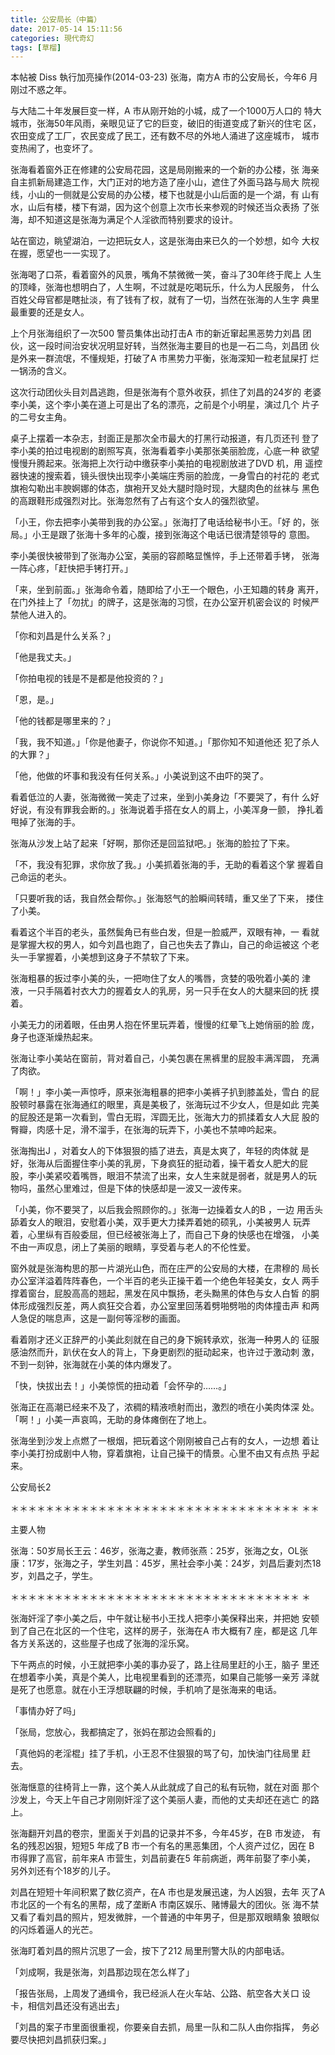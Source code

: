 ```yaml
---
title: 公安局长（中篇）
date: 2017-05-14 15:11:56
categories: 現代奇幻
tags: [草榴]
---
```

本帖被 Diss 執行加亮操作(2014-03-23)
张海，南方A 市的公安局长，今年6 月刚过不惑之年。

与大陆二十年发展巨变一样，A 市从刚开始的小城，成了一个1000万人口的
特大城市，张海50年风雨，亲眼见证了它的巨变，破旧的街道变成了新兴的住宅
区，农田变成了工厂，农民变成了民工，还有数不尽的外地人涌进了这座城市，
城市变热闹了，也变坏了。

张海看着窗外正在修建的公安局花园，这是局刚搬来的一个新的办公楼，张
海亲自主抓新局建造工作，大门正对的地方造了座小山，遮住了外面马路与局大
院视线，小山的一侧就是公安局的办公楼，楼下也就是小山后面的是一个湖，有
山有水，山后有楼，楼下有湖，因为这个创意上次市长来参观的时候还当众表扬
了张海，却不知道这是张海为满足个人淫欲而特别要求的设计。

站在窗边，眺望湖泊，一边把玩女人，这是张海由来已久的一个妙想，如今
大权在握，愿望也一一实现了。

张海喝了口茶，看着窗外的风景，嘴角不禁微微一笑，奋斗了30年终于爬上
人生的顶峰，张海也想明白了，人生啊，不过就是吃喝玩乐，什么为人民服务，
什么百姓父母官都是瞎扯淡，有了钱有了权，就有了一切，当然在张海的人生字
典里最重要的还是女人。

上个月张海组织了一次500 警员集体出动打击A 市的新近窜起黑恶势力刘昌
团伙，这一段时间治安状况明显好转，当然张海主要目的也是一石二鸟，刘昌团
伙是外来一群流氓，不懂规矩，打破了A 市黑势力平衡，张海深知一粒老鼠屎打
烂一锅汤的含义。

这次行动团伙头目刘昌逃跑，但是张海有个意外收获，抓住了刘昌的24岁的
老婆李小美，这个李小美在道上可是出了名的漂亮，之前是个小明星，演过几个
片子的二号女主角。

桌子上摆着一本杂志，封面正是那次全市最大的打黑行动报道，有几页还刊
登了李小美的拍过电视剧的剧照写真，张海看着李小美那张美丽脸庞，心底一种
欲望慢慢升腾起来。张海把上次行动中缴获李小美拍的电视剧放进了DVD 机，用
遥控器快速的搜索着，镜头很快出现李小美端庄秀丽的脸庞，一身雪白的衬花的
老式旗袍勾勒出丰腴婀娜的体态，旗袍开叉处大腿时隐时现，大腿肉色的丝袜与
黑色的高跟鞋形成强烈对比。张海忽然有了占有这个女人的强烈欲望。

「小王，你去把李小美带到我的办公室。」张海打了电话给秘书小王。「好
的，张局。」小王是跟了张海十多年的心腹，接到张海这个电话已很清楚领导的
意图。

李小美很快被带到了张海办公室，美丽的容颜略显憔悴，手上还带着手铐，
张海一阵心疼，「赶快把手铐打开。」

「来，坐到前面。」张海命令着，随即给了小王一个眼色，小王知趣的转身
离开，在门外挂上了「勿扰」的牌子，这是张海的习惯，在办公室开机密会议的
时候严禁他人进入的。

「你和刘昌是什么关系？」

「他是我丈夫。」

「你拍电视的钱是不是都是他投资的？」

「恩，是。」

「他的钱都是哪里来的？」

「我，我不知道。」「你是他妻子，你说你不知道。」「那你知不知道他还
犯了杀人的大罪？」

「他，他做的坏事和我没有任何关系。」小美说到这不由吓的哭了。

看着低泣的人妻，张海微微一笑走了过来，坐到小美身边「不要哭了，有什
么好好说，有没有罪我会断的。」张海说着手搭在女人的肩上，小美浑身一颤，
挣扎着甩掉了张海的手。

张海从沙发上站了起来「好啊，那你还是回监狱吧。」张海的脸拉了下来。

「不，我没有犯罪，求你放了我。」小美抓着张海的手，无助的看着这个掌
握着自己命运的老头。

「只要听我的话，我自然会帮你。」张海怒气的脸瞬间转晴，重又坐了下来，
搂住了小美。

看着这个半百的老头，虽然鬓角已有些白发，但是一脸威严，双眼有神，一
看就是掌握大权的男人，如今刘昌也跑了，自己也失去了靠山，自己的命运被这
个老头一手掌握着，小美想到这身子不禁软了下来。

张海粗暴的扳过李小美的头，一把吻住了女人的嘴唇，贪婪的吸吮着小美的
津液，一只手隔着衬衣大力的握着女人的乳房，另一只手在女人的大腿来回的抚
摸着。

小美无力的闭着眼，任由男人抱在怀里玩弄着，慢慢的红晕飞上她俏丽的脸
庞，身子也逐渐燥热起来。

张海让李小美站在窗前，背对着自己，小美包裹在黑裤里的屁股丰满浑圆，
充满了肉欲。

「啊！」李小美一声惊呼，原来张海粗暴的把李小美裤子扒到膝盖处，雪白
的屁股顿时暴露在张海通红的眼里，真是美极了，张海玩过不少女人，但是如此
完美的屁股还是第一次看到，雪白无瑕，浑圆无比，张海大力的抓揉着女人大屁
股的臀瓣，肉感十足，滑不溜手，在张海的玩弄下，小美也不禁呻吟起来。

张海掏出J ，对着女人的下体狠狠的插了进去，真是太爽了，年轻的肉体就
是好，张海从后面握住李小美的乳房，下身疯狂的挺动着，操干着女人肥大的屁
股，李小美紧咬着嘴唇，眼泪不禁流了出来，女人生来就是弱者，就是男人的玩
物吗，虽然心里难过，但是下体的快感却是一波又一波传来。

「小美，你不要哭了，以后我会照顾你的。」张海一边操着女人的B ，一边
用舌头舔着女人的眼泪，安慰着小美，双手更大力揉弄着她的硕乳，小美被男人
玩弄着，心里纵有百般委屈，但已经被张海上了，而自己下身的快感也在增强，
小美不由一声叹息，闭上了美丽的眼睛，享受着与老人的不伦性爱。

窗外就是张海构思的那一片湖光山色，而在庄严的公安局的大楼，在肃穆的
局长办公室洋溢着阵阵春色，一个半百的老头正操干着一个绝色年轻美女，女人
两手撑着窗台，屁股高高的翘起，黑发在风中飘扬，老头黝黑的体色与女人白皙
的胴体形成强烈反差，两人疯狂交合着，办公室里回荡着劈啪劈啪的肉体撞击声
和两人急促的喘息声，这是一副何等淫秽的画面。

看着刚才还义正辞严的小美此刻就在自己的身下婉转承欢，张海一种男人的
征服感油然而升，趴伏在女人的背上，下身更剧烈的挺动起来，也许过于激动刺
激，不到一刻钟，张海就在小美的体内爆发了。

「快，快拔出去！」小美惊慌的扭动着「会怀孕的……。」

张海正在高潮已经来不及了，浓稠的精液喷射而出，激烈的喷在小美肉体深
处。「啊！」小美一声哀鸣，无助的身体瘫倒在了地上。

张海坐到沙发上点燃了一根烟，把玩着这个刚刚被自己占有的女人，一边想
着让李小美打扮成剧中人物，穿着旗袍，让自己操干的情景。心里不由又有点热
乎起来。

公安局长2

＊＊＊＊＊＊＊＊＊＊＊＊＊＊＊＊＊＊＊＊＊＊＊＊＊＊＊＊＊＊＊＊＊
＊＊

主要人物

张海：50岁局长王云：46岁，张海之妻，教师张燕：25岁，张海之女，OL张
康：17岁，张海之子，学生刘昌：45岁，黑社会李小美：24岁，刘昌后妻刘杰18
岁，刘昌之子，学生。

＊＊＊＊＊＊＊＊＊＊＊＊＊＊＊＊＊＊＊＊＊＊＊＊＊＊＊＊＊＊＊＊＊
＊

张海奸淫了李小美之后，中午就让秘书小王找人把李小美保释出来，并把她
安顿到了自己在北区的一个住宅，这样的房子，张海在A 市大概有7 座，都是这
几年各方关系送的，这些屋子也成了张海的淫乐窝。

下午两点的时候，小王就把李小美的事办妥了，路上往局里赶的小王，脑子
里还在想着李小美，真是个美人，比电视里看到的还漂亮，如果自己能够一亲芳
泽就是死了也愿意。就在小王浮想联翩的时候，手机响了是张海来的电话。

「事情办好了吗」

「张局，您放心，我都搞定了，张妈在那边会照看的」

「真他妈的老淫棍」挂了手机，小王忍不住狠狠的骂了句，加快油门往局里
赶去。

张海惬意的往椅背上一靠，这个美人从此就成了自己的私有玩物，就在对面
那个沙发上，今天上午自己才刚刚奸淫了这个美丽人妻，而他的丈夫却还在逃亡
的路上。

张海翻开刘昌的卷宗，里面关于刘昌的记录并不多，今年45岁，在B 市发迹，
有名的残忍凶狠，短短5 年成了B 市一个有名的黑恶集团，个人资产过亿，因在
B 市得罪了高官，前年来A 市营生，刘昌前妻在5 年前病逝，两年前娶了李小美，
另外刘还有个18岁的儿子。

刘昌在短短十年间积累了数亿资产，在A 市也是发展迅速，为人凶狠，去年
灭了A 市北区的一个有名的黑帮，成了垄断A 市南区娱乐、赌博最大的团伙。张
海不禁又看了看刘昌的照片，短发微胖，一个普通的中年男子，但是那双眼睛象
狼眼似的闪烁着逼人的光芒。

张海盯着刘昌的照片沉思了一会，按下了212 局里刑警大队的内部电话。

「刘成啊，我是张海，刘昌那边现在怎么样了」

「报告张局，上周发了通缉令，我已经派人在火车站、公路、航空各大关口
设卡，相信刘昌还没有逃出去」

「刘昌的案子市里面很重视，你要亲自去抓，局里一队和二队人由你指挥，
务必要尽快把刘昌抓获归案。」